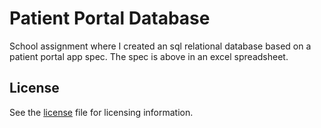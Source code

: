 # Patient Portal Database 
School assignment where I created an sql relational database based on a patient portal app spec. The spec is above in an excel spreadsheet.  
## License
See the [license](patientportaldatabase/LICENSE) file for licensing information. 
